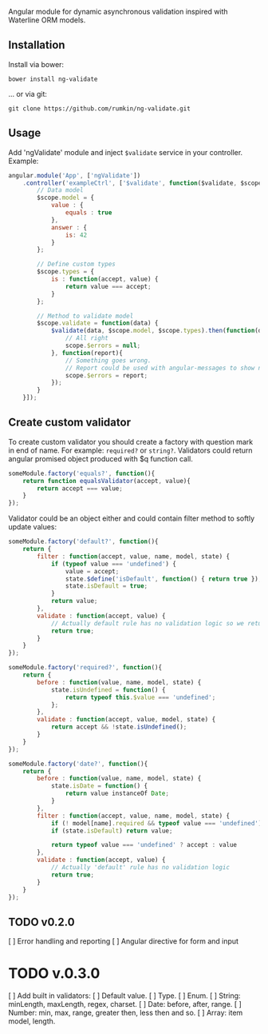 Angular module for dynamic asynchronous validation inspired with Waterline ORM models.

## Installation

Install via bower:
```
bower install ng-validate
```

... or via git:

```
git clone https://github.com/rumkin/ng-validate.git
```


## Usage

Add 'ngValidate' module and inject `$validate` service in your controller. Example:

```javascript
angular.module('App', ['ngValidate'])
    .controller('exampleCtrl', ['$validate', function($validate, $scope){
        // Data model
        $scope.model = {
            value : {
                equals : true
            },
            answer : {
                is: 42
            }
        };

        // Define custom types
        $scope.types = {
            is : function(accept, value) {
                return value === accept;
            }
        };

        // Method to validate model
        $scope.validate = function(data) {
            $validate(data, $scope.model, $scope.types).then(function(data){
                // All right
                scope.$errors = null;
            }, function(report){
                // Something goes wrong.
                // Report could be used with angular-messages to show notification like usual form $error object.
                scope.$errors = report;
            });
        }
    }]);
```

## Create custom validator

To create custom validator you should create a factory with question mark in end of name. For example: `required?` or `string?`.
Validators could return angular promised object produced with $q function call.

```javascript
someModule.factory('equals?', function(){
    return function equalsValidator(accept, value){
        return accept === value;
    }
});
```

Validator could be an object either and could contain filter method to softly update values:

```javascript
someModule.factory('default?', function(){
    return {
        filter : function(accept, value, name, model, state) {
            if (typeof value === 'undefined') {
                value = accept;
                state.$define('isDefault', function() { return true });
                state.isDefault = true;
            }
            return value;
        },
        validate : function(accept, value) {
            // Actually default rule has no validation logic so we return true anyway
            return true;
        }
    }
});

someModule.factory('required?', function(){
    return {
        before : function(value, name, model, state) {
            state.isUndefined = function() {
                return typeof this.$value === 'undefined';
            };
        },
        validate : function(accept, value, model, state) {
            return accept && !state.isUndefined();
        }
    }
});

someModule.factory('date?', function(){
    return {
        before : function(value, name, model, state) {
            state.isDate = function() {
                return value instanceOf Date;
            }
        },
        filter : function(accept, value, name, model, state) {
            if (! model[name].required && typeof value === 'undefined') return value;
            if (state.isDefault) return value;

            return typeof value === 'undefined' ? accept : value
        },
        validate : function(accept, value) {
            // Actually 'default' rule has no validation logic
            return true;
        }
    }
});
```

## TODO v0.2.0

[ ] Error handling and reporting
[ ] Angular directive for form and input

# TODO v.0.3.0

[ ] Add built in validators:
    [ ] Default value.
    [ ] Type.
    [ ] Enum.
    [ ] String: minLength, maxLength, regex, charset.
    [ ] Date: before, after, range.
    [ ] Number: min, max, range, greater then, less then and so.
    [ ] Array: item model, length.